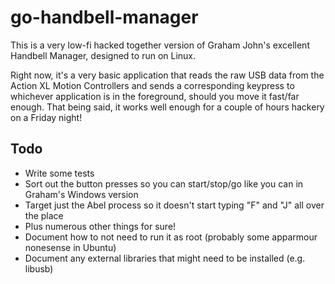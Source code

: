 # go-handbell-manager

This is a very low-fi hacked together version of Graham John's excellent Handbell Manager, designed to run on Linux.

Right now, it's a very basic application that reads the raw USB data from the Action XL Motion Controllers and sends a corresponding keypress to whichever application is in the foreground, should you move it fast/far enough. That being said, it works well enough for a couple of hours hackery on a Friday night!

## Todo

* Write some tests
* Sort out the button presses so you can start/stop/go like you can in Graham's Windows version
* Target just the Abel process so it doesn't start typing "F" and "J" all over the place
* Plus numerous other things for sure!
* Document how to not need to run it as root (probably some apparmour nonesense in Ubuntu)
* Document any external libraries that might need to be installed (e.g. libusb)
